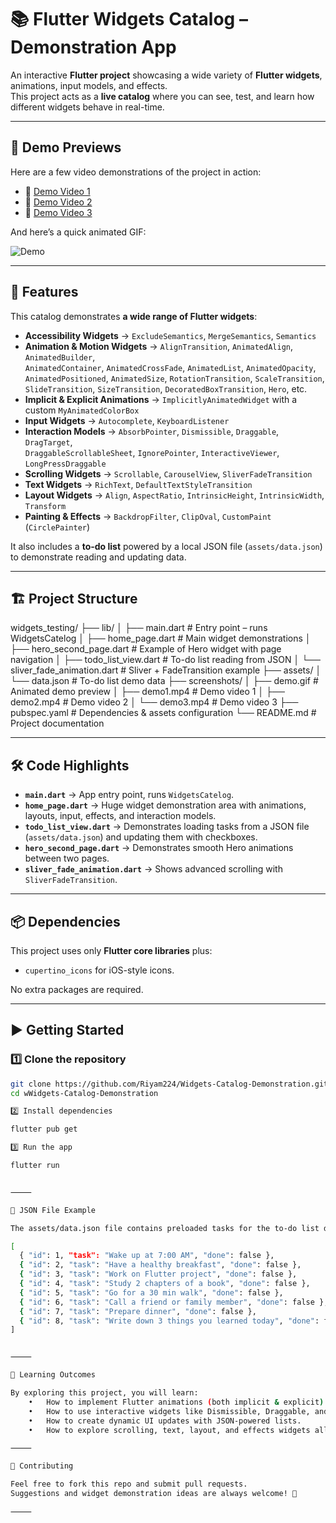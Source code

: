 
# 📚 Flutter Widgets Catalog – Demonstration App

An interactive **Flutter project** showcasing a wide variety of **Flutter widgets**, animations, input models, and effects.  
This project acts as a **live catalog** where you can see, test, and learn how different widgets behave in real-time.

---

## 📸 Demo Previews

Here are a few video demonstrations of the project in action:

- 🎥 [Demo Video 1](screenshots/demo.gif)  
- 🎥 [Demo Video 2](screenshots/demo_blur.gif)  
- 🎥 [Demo Video 3](screenshots/demo2.gif)  

And here’s a quick animated GIF:  

![Demo](screenshots/demo.gif)

---

## 🚀 Features

This catalog demonstrates **a wide range of Flutter widgets**:

- **Accessibility Widgets** → `ExcludeSemantics`, `MergeSemantics`, `Semantics`  
- **Animation & Motion Widgets** → `AlignTransition`, `AnimatedAlign`, `AnimatedBuilder`,  
  `AnimatedContainer`, `AnimatedCrossFade`, `AnimatedList`, `AnimatedOpacity`,  
  `AnimatedPositioned`, `AnimatedSize`, `RotationTransition`, `ScaleTransition`,  
  `SlideTransition`, `SizeTransition`, `DecoratedBoxTransition`, `Hero`, etc.  
- **Implicit & Explicit Animations** → `ImplicitlyAnimatedWidget` with a custom `MyAnimatedColorBox`  
- **Input Widgets** → `Autocomplete`, `KeyboardListener`  
- **Interaction Models** → `AbsorbPointer`, `Dismissible`, `Draggable`, `DragTarget`,  
  `DraggableScrollableSheet`, `IgnorePointer`, `InteractiveViewer`, `LongPressDraggable`  
- **Scrolling Widgets** → `Scrollable`, `CarouselView`, `SliverFadeTransition`  
- **Text Widgets** → `RichText`, `DefaultTextStyleTransition`  
- **Layout Widgets** → `Align`, `AspectRatio`, `IntrinsicHeight`, `IntrinsicWidth`, `Transform`  
- **Painting & Effects** → `BackdropFilter`, `ClipOval`, `CustomPaint` (`CirclePainter`)  

It also includes a **to-do list** powered by a local JSON file (`assets/data.json`) to demonstrate reading and updating data.

---

## 🏗️ Project Structure

widgets_testing/
├── lib/
│   ├── main.dart                 # Entry point – runs WidgetsCatelog
│   ├── home_page.dart            # Main widget demonstrations
│   ├── hero_second_page.dart     # Example of Hero widget with page navigation
│   ├── todo_list_view.dart       # To-do list reading from JSON
│   └── sliver_fade_animation.dart # Sliver + FadeTransition example
├── assets/
│   └── data.json                 # To-do list demo data
├── screenshots/
│   ├── demo.gif                  # Animated demo preview
│   ├── demo1.mp4                 # Demo video 1
│   ├── demo2.mp4                 # Demo video 2
│   └── demo3.mp4                 # Demo video 3
├── pubspec.yaml                  # Dependencies & assets configuration
└── README.md                     # Project documentation

---

## 🛠️ Code Highlights

- **`main.dart`** → App entry point, runs `WidgetsCatelog`.  
- **`home_page.dart`** → Huge widget demonstration area with animations, layouts, input, effects, and interaction models.  
- **`todo_list_view.dart`** → Demonstrates loading tasks from a JSON file (`assets/data.json`) and updating them with checkboxes.  
- **`hero_second_page.dart`** → Demonstrates smooth Hero animations between two pages.  
- **`sliver_fade_animation.dart`** → Shows advanced scrolling with `SliverFadeTransition`.  

---

## 📦 Dependencies

This project uses only **Flutter core libraries** plus:

- `cupertino_icons` for iOS-style icons.  

No extra packages are required.

---

## ▶️ Getting Started

### 1️⃣ Clone the repository
```bash
git clone https://github.com/Riyam224/Widgets-Catalog-Demonstration.git
cd wWidgets-Catalog-Demonstration

2️⃣ Install dependencies

flutter pub get

3️⃣ Run the app

flutter run


⸻

📄 JSON File Example

The assets/data.json file contains preloaded tasks for the to-do list demo:

[
  { "id": 1, "task": "Wake up at 7:00 AM", "done": false },
  { "id": 2, "task": "Have a healthy breakfast", "done": false },
  { "id": 3, "task": "Work on Flutter project", "done": false },
  { "id": 4, "task": "Study 2 chapters of a book", "done": false },
  { "id": 5, "task": "Go for a 30 min walk", "done": false },
  { "id": 6, "task": "Call a friend or family member", "done": false },
  { "id": 7, "task": "Prepare dinner", "done": false },
  { "id": 8, "task": "Write down 3 things you learned today", "done": false }
]


⸻

🎯 Learning Outcomes

By exploring this project, you will learn:
	•	How to implement Flutter animations (both implicit & explicit).
	•	How to use interactive widgets like Dismissible, Draggable, and InteractiveViewer.
	•	How to create dynamic UI updates with JSON-powered lists.
	•	How to explore scrolling, text, layout, and effects widgets all in one app.

⸻

🤝 Contributing

Feel free to fork this repo and submit pull requests.
Suggestions and widget demonstration ideas are always welcome! 🚀

⸻
